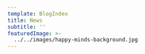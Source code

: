 ```yaml
---
template: BlogIndex
title: News
subtitle: ''
featuredImage: >-
  ../../images/happy-minds-background.jpg
---
```


